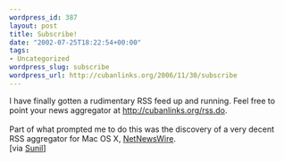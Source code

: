 ```yaml
--- 
wordpress_id: 387
layout: post
title: Subscribe!
date: "2002-07-25T18:22:54+00:00"
tags: 
- Uncategorized
wordpress_slug: subscribe
wordpress_url: http://cubanlinks.org/2006/11/30/subscribe
---
```

<p>I have finally gotten a rudimentary <span class="caps">RSS</span> feed up and running.  Feel free to point your news aggregator at <a href="/rss.do" title="RSS feed">http://cubanlinks.org/rss.do</a>.<br/><br/>
Part of what prompted me to do this was the discovery of a very decent <span class="caps">RSS</span> aggregator for Mac <span class="caps">OS X</span>, <a href="http://ranchero.com/software/netnewswire/">NetNewsWire</a>.<br/>
[via <a href="http://widepipe.org" title="widepipe.org">Sunil</a>]</p>

